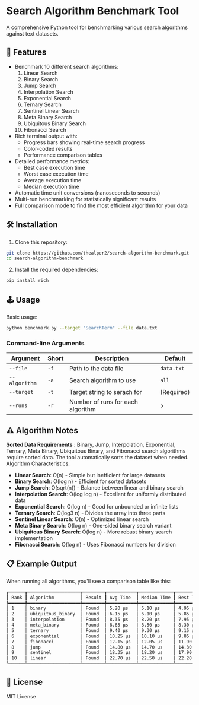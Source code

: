 # Search Algorithm Benchmark Tool

A comprehensive Python tool for benchmarking various search algorithms against text datasets.

## :dart: Features

- Benchmark 10 different search algorithms:
  1. Linear Search
  2. Binary Search
  3. Jump Search
  4. Interpolation Search
  5. Exponential Search
  6. Ternary Search
  7. Sentinel Linear Search
  8. Meta Binary Search
  9. Ubiquitous Binary Search
  10. Fibonacci Search
- Rich terminal output with:
  - Progress bars showing real-time search progress
  - Color-coded results
  - Performance comparison tables
- Detailed performance metrics:
  - Best case execution time
  - Worst case execution time
  - Average execution time
  - Median execution time
- Automatic time unit conversions (nanoseconds to seconds)
- Multi-run benchmarking for statistically significant results
- Full comparison mode to find the most efficient algorithm for your data

## :hammer_and_wrench: Installation

1. Clone this repository: 

```bash
git clone https://github.com/thealper2/search-algorithm-benchmark.git
cd search-algorithm-benchmark
```

2. Install the required dependencies:

```bash
pip install rich
```

## :joystick: Usage

Basic usage:

```bash
python benchmark.py --target "SearchTerm" --file data.txt
```

### Command-line Arguments

| Argument | Short | Description | Default |
| -------- | ----- | ----------- | ------- |
| `--file` | `-f` | Path to the data file | `data.txt` |
| `--algorithm` | `-a` | Search algorithm to use | `all` |
| `--target` | `-t` | Target string to serach for | (Required) |
| `--runs` | `-r` | Number of runs for each algorithm | `5` |

## :warning: Algorithm Notes

**Sorted Data Requirements** : Binary, Jump, Interpolation, Exponential, Ternary, Meta Binary, Ubiquitous Binary, and Fibonacci search algorithms require sorted data. The tool automatically sorts the dataset when needed. Algorithm Characteristics:

- **Linear Search**: O(n) - Simple but inefficient for large datasets
- **Binary Search**: O(log n) - Efficient for sorted datasets
- **Jump Search**: O(sqrt(n)) - Balance between linear and binary search
- **Interpolation Search**: O(log log n) - Excellent for uniformly distributed data
- **Exponential Search**: O(log n) - Good for unbounded or infinite lists
- **Ternary Search**: O(log3 n) - Divides the array into three parts
- **Sentinel Linear Search**: O(n) - Optimized linear search
- **Meta Binary Search**: O(log n) - One-sided binary search variant
- **Ubiquitous Binary Search**: O(log n) - More robust binary search implementation 
- **Fibonacci Search**: O(log n) - Uses Fibonacci numbers for division

## :clipboard: Example Output

When running all algorithms, you'll see a comparison table like this:

```bash
┏━━━━━━┳━━━━━━━━━━━━━━━━━━━━┳━━━━━━━━┳━━━━━━━━━━━┳━━━━━━━━━━━━━┳━━━━━━━━━━━┳━━━━━━━━━━━━┓
┃ Rank ┃ Algorithm          ┃ Result ┃ Avg Time  ┃ Median Time ┃ Best Time ┃ Worst Time ┃
┡━━━━━━╇━━━━━━━━━━━━━━━━━━━━╇━━━━━━━━╇━━━━━━━━━━━╇━━━━━━━━━━━━━╇━━━━━━━━━━━╇━━━━━━━━━━━━┩
│ 1    │ binary             │ Found  │ 5.20 μs   │ 5.10 μs     │ 4.95 μs   │ 5.70 μs    │
│ 2    │ ubiquitous_binary  │ Found  │ 6.15 μs   │ 6.10 μs     │ 5.85 μs   │ 6.70 μs    │
│ 3    │ interpolation      │ Found  │ 8.35 μs   │ 8.20 μs     │ 7.95 μs   │ 9.10 μs    │
│ 4    │ meta_binary        │ Found  │ 8.65 μs   │ 8.50 μs     │ 8.30 μs   │ 9.50 μs    │
│ 5    │ ternary            │ Found  │ 9.40 μs   │ 9.30 μs     │ 9.15 μs   │ 9.90 μs    │
│ 6    │ exponential        │ Found  │ 10.25 μs  │ 10.10 μs    │ 9.85 μs   │ 11.20 μs   │
│ 7    │ fibonacci          │ Found  │ 12.15 μs  │ 12.05 μs    │ 11.90 μs  │ 12.70 μs   │
│ 8    │ jump               │ Found  │ 14.80 μs  │ 14.70 μs    │ 14.30 μs  │ 15.60 μs   │
│ 9    │ sentinel           │ Found  │ 18.35 μs  │ 18.20 μs    │ 17.90 μs  │ 19.30 μs   │
│ 10   │ linear             │ Found  │ 22.70 μs  │ 22.50 μs    │ 22.20 μs  │ 23.80 μs   │
└──────┴────────────────────┴────────┴───────────┴─────────────┴───────────┴────────────┘
```

## :scroll: License

MIT License
